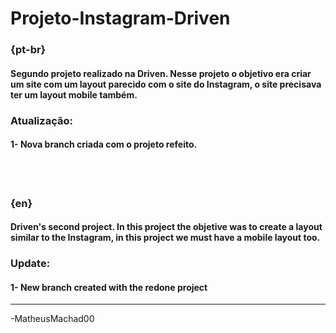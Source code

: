 # Projeto-Instagram-Driven

### {pt-br}
#### Segundo projeto realizado na Driven. Nesse projeto o objetivo era criar um site com um layout parecido com o site do Instagram, o site precisava ter um layout mobile também.

### Atualização:
#### 1- Nova branch criada com o projeto refeito.
<br></br>

### {en}
#### Driven's second project. In this project the objetive was to create a layout similar to the Instagram, in this project we must have a mobile layout too.

### Update:
#### 1- New branch created with the redone project
--------------------------------------------------------------------------
-MatheusMachad00
